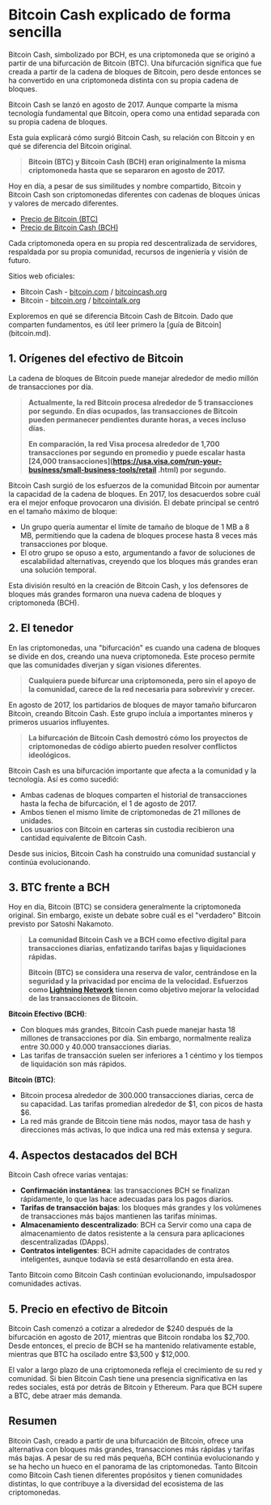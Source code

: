 # Bitcoin Cash explicado de forma sencilla

Bitcoin Cash, simbolizado por BCH, es una criptomoneda que se originó a partir de una bifurcación de Bitcoin (BTC). Una bifurcación significa que fue creada a partir de la cadena de bloques de Bitcoin, pero desde entonces se ha convertido en una criptomoneda distinta con su propia cadena de bloques.

Bitcoin Cash se lanzó en agosto de 2017. Aunque comparte la misma tecnología fundamental que Bitcoin, opera como una entidad separada con su propia cadena de bloques.

Esta guía explicará cómo surgió Bitcoin Cash, su relación con Bitcoin y en qué se diferencia del Bitcoin original.

> **Bitcoin (BTC) y Bitcoin Cash (BCH) eran originalmente la misma criptomoneda hasta que se separaron en agosto de 2017.**

Hoy en día, a pesar de sus similitudes y nombre compartido, Bitcoin y Bitcoin Cash son criptomonedas diferentes con cadenas de bloques únicas y valores de mercado diferentes.

- [Precio de Bitcoin (BTC)](https://coinmarketcap.com/currencies/bitcoin/)
- [Precio de Bitcoin Cash (BCH)](https://coinmarketcap.com/currencies/bitcoin-cash/)

Cada criptomoneda opera en su propia red descentralizada de servidores, respaldada por su propia comunidad, recursos de ingeniería y visión de futuro.

Sitios web oficiales:
- Bitcoin Cash - [bitcoin.com](https://www.bitcoin.com) / [bitcoincash.org](https://www.bitcoincash.org)
- Bitcoin - [bitcoin.org](https://www.bitcoin.org) / [bitcointalk.org](https://bitcointalk.org)

Exploremos en qué se diferencia Bitcoin Cash de Bitcoin. Dado que comparten fundamentos, es útil leer primero la [guía de Bitcoin] (bitcoin.md).

## 1. Orígenes del efectivo de Bitcoin

La cadena de bloques de Bitcoin puede manejar alrededor de medio millón de transacciones por día.

>**Actualmente, la red Bitcoin procesa alrededor de 5 transacciones por segundo. En días ocupados, las transacciones de Bitcoin pueden permanecer pendientes durante horas, a veces incluso días.**
>
> **En comparación, la red Visa procesa alrededor de 1,700 transacciones por segundo en promedio y puede escalar hasta [24,000 transacciones](https://usa.visa.com/run-your-business/small-business-tools/retail .html) por segundo.**

Bitcoin Cash surgió de los esfuerzos de la comunidad Bitcoin por aumentar la capacidad de la cadena de bloques. En 2017, los desacuerdos sobre cuál era el mejor enfoque provocaron una división. El debate principal se centró en el tamaño máximo de bloque:

- Un grupo quería aumentar el límite de tamaño de bloque de 1 MB a 8 MB, permitiendo que la cadena de bloques procese hasta 8 veces más transacciones por bloque.
- El otro grupo se opuso a esto, argumentando a favor de soluciones de escalabilidad alternativas, creyendo que los bloques más grandes eran una solución temporal.

Esta división resultó en la creación de Bitcoin Cash, y los defensores de bloques más grandes formaron una nueva cadena de bloques y criptomoneda (BCH).

## 2. El tenedor

En las criptomonedas, una "bifurcación" es cuando una cadena de bloques se divide en dos, creando una nueva criptomoneda. Este proceso permite que las comunidades diverjan y sigan visiones diferentes.

> **Cualquiera puede bifurcar una criptomoneda, pero sin el apoyo de la comunidad, carece de la red necesaria para sobrevivir y crecer.**

En agosto de 2017, los partidarios de bloques de mayor tamaño bifurcaron Bitcoin, creando Bitcoin Cash. Este grupo incluía a importantes mineros y primeros usuarios influyentes.

> **La bifurcación de Bitcoin Cash demostró cómo los proyectos de criptomonedas de código abierto pueden resolver conflictos ideológicos.**

Bitcoin Cash es una bifurcación importante que afecta a la comunidad y la tecnología. Así es como sucedió:

- Ambas cadenas de bloques comparten el historial de transacciones hasta la fecha de bifurcación, el 1 de agosto de 2017.
- Ambos tienen el mismo límite de criptomonedas de 21 millones de unidades.
- Los usuarios con Bitcoin en carteras sin custodia recibieron una cantidad equivalente de Bitcoin Cash.

Desde sus inicios, Bitcoin Cash ha construido una comunidad sustancial y continúa evolucionando.

## 3. BTC frente a BCH

Hoy en día, Bitcoin (BTC) se considera generalmente la criptomoneda original. Sin embargo, existe un debate sobre cuál es el "verdadero" Bitcoin previsto por Satoshi Nakamoto.

> **La comunidad Bitcoin Cash ve a BCH como efectivo digital para transacciones diarias, enfatizando tarifas bajas y liquidaciones rápidas.**
>
> **Bitcoin (BTC) se considera una reserva de valor, centrándose en la seguridad y la privacidad por encima de la velocidad. Esfuerzos como [Lightning Network](https://lightning.network) tienen como objetivo mejorar la velocidad de las transacciones de Bitcoin.**

**Bitcoin Efectivo (BCH)**:
- Con bloques más grandes, Bitcoin Cash puede manejar hasta 18 millones de transacciones por día. Sin embargo, normalmente realiza entre 30.000 y 40.000 transacciones diarias.
- Las tarifas de transacción suelen ser inferiores a 1 céntimo y los tiempos de liquidación son más rápidos.

**Bitcoin (BTC)**:
- Bitcoin procesa alrededor de 300.000 transacciones diarias, cerca de su capacidad. Las tarifas promedian alrededor de $1, con picos de hasta $6.
- La red más grande de Bitcoin tiene más nodos, mayor tasa de hash y direcciones más activas, lo que indica una red más extensa y segura.

## 4. Aspectos destacados del BCH

Bitcoin Cash ofrece varias ventajas:

- **Confirmación instantánea**: las transacciones BCH se finalizan rápidamente, lo que las hace adecuadas para los pagos diarios.
- **Tarifas de transacción bajas**: los bloques más grandes y los volúmenes de transacciones más bajos mantienen las tarifas mínimas.
- **Almacenamiento descentralizado**: BCH ca Servir como una capa de almacenamiento de datos resistente a la censura para aplicaciones descentralizadas (DApps).
- **Contratos inteligentes**: BCH admite capacidades de contratos inteligentes, aunque todavía se está desarrollando en esta área.

Tanto Bitcoin como Bitcoin Cash continúan evolucionando, impulsados ​​por comunidades activas.

## 5. Precio en efectivo de Bitcoin

Bitcoin Cash comenzó a cotizar a alrededor de $240 después de la bifurcación en agosto de 2017, mientras que Bitcoin rondaba los $2,700. Desde entonces, el precio de BCH se ha mantenido relativamente estable, mientras que BTC ha oscilado entre $3,500 y $12,000.

El valor a largo plazo de una criptomoneda refleja el crecimiento de su red y comunidad. Si bien Bitcoin Cash tiene una presencia significativa en las redes sociales, está por detrás de Bitcoin y Ethereum. Para que BCH supere a BTC, debe atraer más demanda.

## Resumen

Bitcoin Cash, creado a partir de una bifurcación de Bitcoin, ofrece una alternativa con bloques más grandes, transacciones más rápidas y tarifas más bajas. A pesar de su red más pequeña, BCH continúa evolucionando y se ha hecho un hueco en el panorama de las criptomonedas. Tanto Bitcoin como Bitcoin Cash tienen diferentes propósitos y tienen comunidades distintas, lo que contribuye a la diversidad del ecosistema de las criptomonedas.